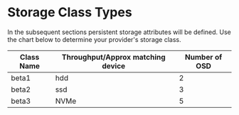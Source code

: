 # Storage Class Types

In the subsequent sections persistent storage attributes will be defined.  Use the chart below to determine your provider's storage class.

| Class Name | Throughput/Approx matching device | Number of OSD |
| ---------- | --------------------------------- | ------------- |
| beta1      | hdd                               | 2             |
| beta2      | ssd                               | 3             |
| beta3      | NVMe                              | 5             |

##
